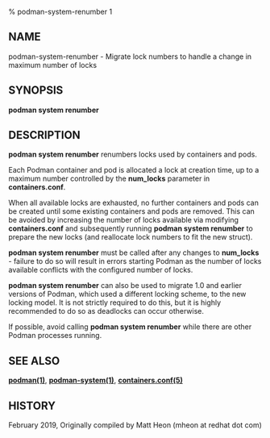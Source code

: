 % podman-system-renumber 1

## NAME

podman\-system\-renumber - Migrate lock numbers to handle a change in maximum number of locks

## SYNOPSIS

**podman system renumber**

## DESCRIPTION

**podman system renumber** renumbers locks used by containers and pods.

Each Podman container and pod is allocated a lock at creation time, up to a maximum number controlled by the **num_locks** parameter in **containers.conf**.

When all available locks are exhausted, no further containers and pods can be created until some existing containers and pods are removed. This can be avoided by increasing the number of locks available via modifying **containers.conf** and subsequently running **podman system renumber** to prepare the new locks (and reallocate lock numbers to fit the new struct).

**podman system renumber** must be called after any changes to **num_locks** - failure to do so will result in errors starting Podman as the number of locks available conflicts with the configured number of locks.

**podman system renumber** can also be used to migrate 1.0 and earlier versions of Podman, which used a different locking scheme, to the new locking model. It is not strictly required to do this, but it is highly recommended to do so as deadlocks can occur otherwise.

If possible, avoid calling **podman system renumber** while there are other Podman processes running.

## SEE ALSO

**[podman(1)](podman.md)**, **[podman-system(1)](podman-system/podman-system.md)**, **[containers.conf(5)](https://github.com/containers/common/blob/main/docs/containers.conf.5.md)**

## HISTORY

February 2019, Originally compiled by Matt Heon (mheon at redhat dot com)
